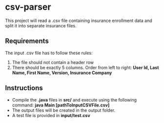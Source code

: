 # csv-parser
This project will read a .csv file containing insurance enrollment data and split it into separate insurance files.

## Requirements
The input .csv file has to follow these rules:
1. The file should not contain a header row
2. There should be exactly 5 columns. Order from left to right: 
**User Id, Last Name, First Name, Version, Insurance Company**

## Instructions
* Compile the **.java** files in **src/** and execute using the following command: **java Main [pathToInputCSVFile.csv]**
* The output files will be created in the output folder.
* A test file is provided in **input/test.csv**
